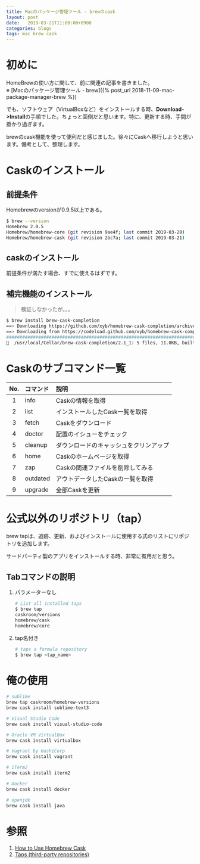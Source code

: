 ```yaml
---
title: Macのパッケージ管理ツール - brewのcask
layout: post
date:   2019-03-21T11:00:00+0900
categories: blogs
tags: mac brew cask
---
```


# 初めに

HomeBrewの使い方に関して、前に関連の記事を書きました。  
※ [Macのパッケージ管理ツール - brew]({% post_url 2018-11-09-mac-package-manager-brew %})

でも、ソフトウェア（VirtualBoxなど）をインストールする時、**Download->Install**の手順でした。ちょっと面倒だと思います。特に、更新する時、手間が掛かり過ぎます。

brewのcask機能を使って便利だと感じました。徐々にCaskへ移行しようと思います。備考として、整理します。

# Caskのインストール

## 前提条件

Homebrewのversionが0.9.5以上である。

```bash
$ brew --version
Homebrew 2.0.5
Homebrew/homebrew-core (git revision 9ae4f; last commit 2019-03-20)
Homebrew/homebrew-cask (git revision 2bc7a; last commit 2019-03-21)
```

## caskのインストール

前提条件が満たす場合、すでに使えるはずです。

## 補完機能のインストール

> 検証しなかったが。。。

```bash
$ brew install brew-cask-completion
==> Downloading https://github.com/xyb/homebrew-cask-completion/archive/v2.1.tar.gz
==> Downloading from https://codeload.github.com/xyb/homebrew-cask-completion/tar.gz/v2.1
######################################################################## 100.0%
🍺  /usr/local/Cellar/brew-cask-completion/2.1_1: 5 files, 11.0KB, built in 5 seconds
```

# Caskのサブコマンド一覧

|  No.  | コマンド | 説明                                   |
| :---: | :------- | :------------------------------------- |
|   1   | info     | Caskの情報を取得                       |
|   2   | list     | インストールしたCask一覧を取得         |
|   3   | fetch    | Caskをダウンロード                     |
|   4   | doctor   | 配置のイシューをチェック               |
|   5   | cleanup  | ダウンロードのキャッシュをクリンアップ |
|   6   | home     | Caskのホームページを取得               |
|   7   | zap      | Caskの関連ファイルを削除してみる       |
|   8   | outdated | アウトデータしたCaskの一覧を取得       |
|   9   | upgrade  | 全部Caskを更新                         |

# 公式以外のリポジトリ（tap）

brew tapは、追跡、更新、およびインストールに使用する式のリストにリポジトリを追加します。 

サードパーティ製のアプリをインストールする時、非常に有用だと思う。

## Tabコマンドの説明

1. パラメーターなし

    ```bash
    # List all installed taps
    $ brew tap
    caskroom/versions
    homebrew/cask
    homebrew/core
   ```

2. tap名付き

    ```bash
    # taps a formula repository
    $ brew tap <tap_name>
   ```

# 俺の使用

```bash
# sublime
brew tap caskroom/homebrew-versions
brew cask install sublime-text3

# Visual Studio Code
brew cask install visual-studio-code

# Oracle VM VirtualBox
brew cask install virtualbox

# Vagrant by HashiCorp
brew cask install vagrant

# iTerm2
brew cask install iterm2

# Docker
brew cask install docker

# openjdk
brew cask install java
```

# 参照

1. [How to Use Homebrew Cask](https://github.com/Homebrew/homebrew-cask/blob/master/USAGE.md)
2. [Taps (third-party repositories)](https://github.com/Homebrew/brew/blob/master/docs/Taps.md)

